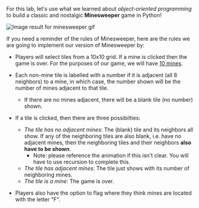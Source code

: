 For this lab, let's use what we learned about *object-oriented programming* to build a classic and nostalgic **Minesweeper** game in Python!     
  
![Image result for minesweeper gif](https://prometheanresearch.com/wp-content/uploads/2019/08/Minesweeper.gif)

If you need a reminder of the rules of Minesweeper, here are the rules we are going to implement our version of Minesweeper by: 

* Players will select tiles from a 10x10 grid. If a mine is clicked then the game is over. For the purposes of our game, we will have <u>10 mines</u>.

* Each non-mine tile is labelled with a number if it is adjacent (all 8 neighbors) to a mine, in which case, the number shown will be the number of mines adjacent to that tile.

  * If there are no mines adjacent, there will be a blank tile (no number) shown.

* If a tile is clicked, then there are three possibilties:

  * *The tile has no adjacent mines*: The (blank) tile and its neighbors all show. If any of the neighboring tiles are also blank, i.e. have no adjacent mines, then the neighboring tiles and their neighbors **also have to be shown**. 
    * Note: please reference the animation if this isn't clear. You will have to use recursion to complete this.
  * *The tile has adjacent mines*: The tile just shows with its number of neighboring mines.
  * *The tile is a mine*: The game is over.

* Players also have the option to flag where they think mines are located with the letter "F". 

  




